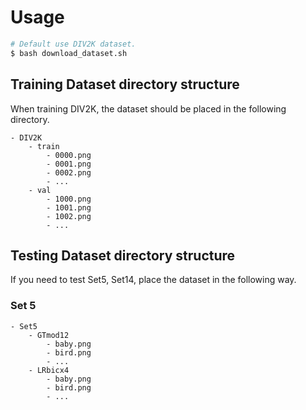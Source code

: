 # Usage

```bash
# Default use DIV2K dataset.
$ bash download_dataset.sh
```

## Training Dataset directory structure

When training DIV2K, the dataset should be placed in the following directory.

```text
- DIV2K
    - train
        - 0000.png
        - 0001.png
        - 0002.png
        - ...
    - val 
        - 1000.png
        - 1001.png
        - 1002.png
        - ...
```

## Testing Dataset directory structure

If you need to test Set5, Set14, place the dataset in the following way.

### Set 5

```text
- Set5
    - GTmod12
        - baby.png
        - bird.png
        - ...
    - LRbicx4
        - baby.png
        - bird.png
        - ...
```
